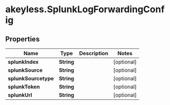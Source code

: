 # akeyless.SplunkLogForwardingConfig

## Properties

Name | Type | Description | Notes
------------ | ------------- | ------------- | -------------
**splunkIndex** | **String** |  | [optional] 
**splunkSource** | **String** |  | [optional] 
**splunkSourcetype** | **String** |  | [optional] 
**splunkToken** | **String** |  | [optional] 
**splunkUrl** | **String** |  | [optional] 


